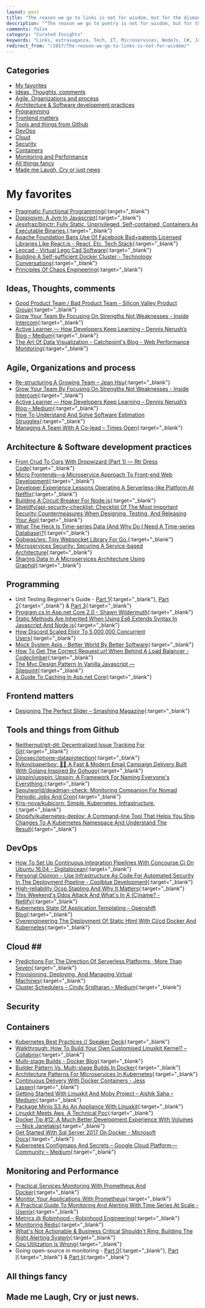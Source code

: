 ```yaml
---
layout: post
title: "The reason we go to links is not for wisdom, but for the dismantling of wisdom"
description: "“The reason we go to poetry is not for wisdom, but for the dismantling of wisdom” ― Jacques Lacan"
comments: false
category: "Curated Insights"
keywords: "Links, extravaganza, Tech, IT, Microservices, NodeJs, C#, Javascript, Solution architecture"
redirect_from: "/2017/The-reason-we-go-to-links-is-not-for-wisdom/"
---
```


## Categories ##
* [My favorites](#favorites)
* [Ideas, Thoughts, comments](#ideas)
* [Agile, Organizations and process](#agile)
* [Architecture & Software development practices](#development)
* [Programming](#net)
* [Frontend matters](#web)
* [Tools and things from Github](#tools)
* [DevOps](#devops)
* [Cloud](#cloud)
* [Security](#security)
* [Containers](#containers)
* [Monitoring and Performance](#monitoring)
* [All things fancy](#buzz)
* [Made me Laugh, Cry or just news](#news)

# My favorites<a name="favorites"></a> #
* [Pragmatic Functional Programming](http://blog.cleancoder.com/uncle-bob/2017/07/11/PragmaticFunctionalProgramming.html){:target="_blank"}
* [Doppiojvm: A Jvm In Javascript](http://plasma-umass.github.io/doppio-demo/){:target="_blank"}
* [Jessfraz/binctr: Fully Static, Unprivileged, Self-contained, Containers As Executable Binaries.](https://github.com/jessfraz/binctr){:target="_blank"}
* [Apache Foundation Bans Use Of Facebook Bsd+patents Licensed Libraries Like React.js - React, Etc. Tech Stack](https://react-etc.net/entry/apache-foundation-bans-use-of-facebook-bsd-patents-licensed-libraries-like-react-js){:target="_blank"}
* [Leocad - Virtual Lego Cad Software](http://www.leocad.org/){:target="_blank"}
* [Building A Self-sufficient Docker Cluster - Technology Conversations](https://technologyconversations.com/2017/07/17/building-a-self-sufficient-docker-cluster/){:target="_blank"}
* [Principles Of Chaos Engineering](http://principlesofchaos.org/?__s=kkvytqzenspq4vvjt4mj){:target="_blank"}

## Ideas, Thoughts, comments <a name="ideas"></a> ##
* [Good Product Team / Bad Product Team - Silicon Valley Product Group](http://svpg.com/good-product-team-bad-product-team/){:target="_blank"}
* [Grow Your Team By Focusing On Strengths Not Weaknesses - Inside Intercom](https://blog.intercom.com/grow-your-team-by-focusing-on-strengths-not-weaknesses/){:target="_blank"}
* [Active Learner — How Developers Keep Learning – Dennis Nerush’s Blog – Medium](https://medium.com/dennis-nerush/active-learner-how-developers-keep-learning-1309b91f1ae6){:target="_blank"}
* [The Art Of Data Visualization - Catchpoint's Blog - Web Performance Monitoring](http://blog.catchpoint.com/2017/06/06/art-data-visualization/?__s=6izvcszagfpuqzzmdi2h){:target="_blank"}

## Agile, Organizations and process<a name="agile"></a> ##
* [Re-structuring A Growing Team – Jean Hsu](https://writing.jeanhsu.com/re-structuring-a-growing-team-3ac30d93b637){:target="_blank"}
* [Grow Your Team By Focusing On Strengths Not Weaknesses - Inside Intercom](https://blog.intercom.com/grow-your-team-by-focusing-on-strengths-not-weaknesses/){:target="_blank"}
* [Active Learner — How Developers Keep Learning – Dennis Nerush’s Blog – Medium](https://medium.com/dennis-nerush/active-learner-how-developers-keep-learning-1309b91f1ae6){:target="_blank"}
* [How To Understand And Solve Software Estimation Struggles](https://dzone.com/articles/software-estimation-struggle-understand-why-and-ho){:target="_blank"}
* [Managing A Team With A Co-lead – Times Open](https://open.nytimes.com/managing-a-team-with-a-co-lead-e1778090446a){:target="_blank"}

## Architecture & Software development practices <a name="development"></a> ##
* [From Crud To Cqrs With Dropwizard (Part 1) — Rtr Dress Code](http://dresscode.renttherunway.com/blog/cqrs1){:target="_blank"}
* [Micro Frontends—a Microservice Approach To Front-end Web Development](https://medium.com/@tomsoderlund/micro-frontends-a-microservice-approach-to-front-end-web-development-f325ebdadc16){:target="_blank"}
* [Developer Experience Lessons Operating A Serverless-like Platform At Netflix](https://medium.com/netflix-techblog/developer-experience-lessons-operating-a-serverless-like-platform-at-netflix-a8bbd5b899a0){:target="_blank"}
* [Building A Circuit Breaker For Node.js](https://www.bennadel.com/blog/3299-building-a-circuit-breaker-for-node-js.htm){:target="_blank"}
* [Shieldfy/api-security-checklist: Checklist Of The Most Important Security Countermeasures When Designing, Testing, And Releasing Your Api](https://github.com/shieldfy/API-Security-Checklist#readme){:target="_blank"}
* [What The Heck Is Time-series Data (And Why Do I Need A Time-series Database)?](https://blog.timescale.com/what-the-heck-is-time-series-data-and-why-do-i-need-a-time-series-database-dcf3b1b18563?__s=6izvcszagfpuqzzmdi2h){:target="_blank"}
* [Gobwas/ws: Tiny Websocket Library For Go.](https://github.com/gobwas/ws){:target="_blank"}
* [Microservices Security: Securing A Service-based Architecture](https://www.upwork.com/hiring/development/microservices-security/){:target="_blank"}
* [Sharing Data In A Microservices Architecture Using Graphql](https://labs.getninjas.com.br/sharing-data-in-a-microservices-architecture-using-graphql-97db59357602){:target="_blank"}

## Programming <a name="net"></a> ##
* Unit Testing Beginner's Guide - [Part 1](https://www.jstwister.com/post/unit-testing-beginners-guide-testing-functions/){:target="_blank"}, [Part 2](https://www.jstwister.com/post/unit-testing-beginners-guide-spying-fake-timers/){:target="_blank"} & [Part 3](https://www.jstwister.com/post/unit-testing-beginners-guide-mock-http-and-files/){:target="_blank"}
* [Program.cs In Asp.net Core 2.0 - Shawn Wildermuth](https://wildermuth.com/2017/07/06/Program-cs-in-ASP-NET-Core-2-0){:target="_blank"}
* [Static Methods Are Inherited When Using Es6 Extends Syntax In Javascript And Node.js](https://www.bennadel.com/blog/3300-static-methods-are-inherited-when-using-es6-extends-syntax-in-javascript-and-node-js.htm){:target="_blank"}
* [How Discord Scaled Elixir To 5,000,000 Concurrent Users](https://blog.discordapp.com/scaling-elixir-f9b8e1e7c29b){:target="_blank"}
* [Mock System Apis - Better World By Better Software](https://glebbahmutov.com/blog/mock-system-apis/){:target="_blank"}
* [How To Get The Correct Request.url When Behind A Load Balancer - Codeclimber](http://codeclimber.net.nz/archive/2017/07/14/how-to-get-the-correct-requesturl-when-behind-a-load-balancer/){:target="_blank"}
* [The Mvc Design Pattern In Vanilla Javascript — Sitepoint](https://www.sitepoint.com/mvc-design-pattern-javascript/){:target="_blank"}
* [A Guide To Caching In Asp.net Core](https://www.devtrends.co.uk/blog/a-guide-to-caching-in-asp.net-core){:target="_blank"}

## Frontend matters <a name="web"></a> ##
* [Designing The Perfect Slider – Smashing Magazine](https://www.smashingmagazine.com/2017/07/designing-perfect-slider/){:target="_blank"}

## Tools and things from Github <a name="tools"></a> ##
* [Neithernut/git-dit: Decentralized Issue Tracking For Git](https://github.com/neithernut/git-dit){:target="_blank"} 
* [Dinosec/iphone-dataprotection](https://github.com/dinosec/iphone-dataprotection){:target="_blank"}
* [Rykov/paperboy: 💌💨 A Fast & Modern Email Campaign Delivery Built With Golang Inspired By Gohugo](https://github.com/rykov/paperboy){:target="_blank"}
* [Upspin/upspin: Upspin: A Framework For Naming Everyone's Everything.](https://github.com/upspin/upspin){:target="_blank"}
* [Sepulworld/deadman-check: Monitoring Companion For Nomad Periodic Jobs And Cron](https://github.com/sepulworld/deadman-check){:target="_blank"}
* [Kris-nova/kubicorn: Simple. Kubernetes. Infrastructure.](https://github.com/kris-nova/kubicorn){:target="_blank"}
* [Shopify/kubernetes-deploy: A Command-line Tool That Helps You Ship Changes To A Kubernetes Namespace And Understand The Result](https://github.com/Shopify/kubernetes-deploy){:target="_blank"}

## DevOps<a name="devops"></a> ##
* [How To Set Up Continuous Integration Pipelines With Concourse Ci On Ubuntu 16.04 - Digitalocean](https://www.digitalocean.com/community/tutorials/how-to-set-up-continuous-integration-pipelines-with-concourse-ci-on-ubuntu-16-04){:target="_blank"}
* [Personal Opinion – Use Infrastructure As Code For Automated Security In The Deployment Pipeline - Coolblue Development](http://devblog.coolblue.nl/tech/personal-opinion-use-infrastructure-as-code-for-automated-security-in-the-deployment-pipeline/){:target="_blank"}
* [High-reliability Ocsp Stapling And Why It Matters](https://blog.cloudflare.com/high-reliability-ocsp-stapling/){:target="_blank"}
* [This Weekend's Ddos Attack And What's In A (C)name? - Netlify](https://www.netlify.com/blog/2016/01/12/this-weekends-ddos-attack-and-whats-in-a-cname/){:target="_blank"}
* [Kubernetes State Of Application Templating – Openshift Blog](https://blog.openshift.com/kubernetes-state-app-templating/){:target="_blank"}
* [Overengineering The Deployment Of Static Html With Ci/cd Docker And Kubernetes](https://medium.com/@mswehli/overengineering-the-deployment-of-static-html-with-ci-cd-docker-and-kubernetes-ac0441b754ca){:target="_blank"}


## Cloud <a name="cloud"></a>##
* [Predictions For The Direction Of Serverless Platforms · More Than Seven](https://www.morethanseven.net/2017/06/26/predictions-for-the-direction-of-serverless-platforms/){:target="_blank"}
* [Provisioning, Deploying, And Managing Virtual Machines](https://hannes.nqsb.io/Posts/VMM){:target="_blank"}
* [Cluster Schedulers – Cindy Sridharan – Medium](https://medium.com/@cindysridharan/schedulers-kubernetes-and-nomad-b0f2e14a896){:target="_blank"}

## Security<a name="security"></a> ##

## Containers <a name="containers"></a> ##
* [Kubernetes Best Practices // Speaker Deck](https://speakerdeck.com/thesandlord/kubernetes-best-practices){:target="_blank"}
* [Walkthrough: How To Build Your Own Customised Linuxkit Kernel? – Collabnix](http://collabnix.com/building-your-own-customised-kernel-with-linuxkit/){:target="_blank"}
* [Multi-stage Builds - Docker Blog](https://blog.docker.com/2017/07/multi-stage-builds/){:target="_blank"}
* [Builder Pattern Vs. Multi-stage Builds In Docker](https://blog.alexellis.io/mutli-stage-docker-builds/){:target="_blank"}
* [Architecture Patterns For Microservices In Kubernetes](https://www.infoq.com/presentations/patterns-microservices-kubernetes){:target="_blank"}
* [Continuous Delivery With Docker Containers - Jess Lassen](https://www.jesslassen.com/continuous-delivery-with-docker-containers/){:target="_blank"}
* [Getting Started With Linuxkit And Moby Project – Aishik Saha – Medium](https://medium.com/aishik/getting-started-with-linuxkit-and-moby-project-ff7121c4e321){:target="_blank"}
* [Package Minio S3 As An Appliance With Linuxkit](https://blog.alexellis.io/minio-linuxkit/){:target="_blank"}
* [Linuxkit Meets Aws, A Technical Poc](https://bee42.com/de/blog/linuxkit-with-initial-aws-support/){:target="_blank"}
* [Docker Tip #12: A Much Better Development Experience With Volumes — Nick Janetakis](https://nickjanetakis.com/blog/docker-tip-12-a-much-better-development-experience-with-volumes){:target="_blank"}
* [Get Started With Sql Server 2017 On Docker - Microsoft Docs](https://docs.microsoft.com/en-us/sql/linux/quickstart-install-connect-docker){:target="_blank"}
* [Kubernetes Configmaps And Secrets – Google Cloud Platform — Community – Medium](https://medium.com/google-cloud/kubernetes-configmaps-and-secrets-68d061f7ab5b){:target="_blank"}

## Monitoring and Performance <a name="monitoring"></a> ##
* [Practical Services Monitoring With Prometheus And Docker](https://airtame.engineering/practical-services-monitoring-with-prometheus-and-docker-30abd3cf9603){:target="_blank"}
* [Monitor Your Applications With Prometheus](https://blog.alexellis.io/prometheus-monitoring/?__s=6izvcszagfpuqzzmdi2h){:target="_blank"}
* [A Practical Guide To Monitoring And Alerting With Time Series At Scale - Usenix](https://www.usenix.org/conference/srecon17americas/program/presentation/wilkinson?__s=6izvcszagfpuqzzmdi2h){:target="_blank"}
* [Metrics @ Robinhood – Robinhood Engineering](https://robinhood.engineering/metrics-collection-and-viewing-7d8a8745dd6?__s=6izvcszagfpuqzzmdi2h){:target="_blank"}
* [Monitoring Redis](http://www.mikeperham.com/2017/04/20/monitoring-redis/?__s=6izvcszagfpuqzzmdi2h){:target="_blank"}
* [What's Not Actionable & Business Critical Shouldn't Ring: Building The Right Alerting System](https://thoughts.t37.net/whats-not-actionable-business-critical-shouldn-t-ring-building-the-right-alerting-system-e8f4b085a2cb?__s=6izvcszagfpuqzzmdi2h){:target="_blank"}
* [Cpu Utilization Is Wrong](http://www.brendangregg.com/blog/2017-05-09/cpu-utilization-is-wrong.html?__s=6izvcszagfpuqzzmdi2h){:target="_blank"}
* Going open-source in monitoring - [Part 0](https://medium.com/@SergeyNuzhdin/going-open-source-in-monitoring-part-0-intro-dffa2b40665f){:target="_blank"}, [Part I](https://medium.com/@SergeyNuzhdin/going-open-source-in-monitoring-part-i-deploying-prometheus-and-grafana-to-kubernetes-e3d44460cec6?__s=6izvcszagfpuqzzmdi2h){:target="_blank"} & [Part Ii](https://medium.com/@SergeyNuzhdin/going-open-source-in-monitoring-part-ii-creating-the-first-dashboard-in-grafana-ada59a4ced2e?__s=6izvcszagfpuqzzmdi2h){:target="_blank"}
## All things fancy <a name="buzz"></a> ##

## Made me Laugh, Cry or just news. <a name="news"></a> ##
